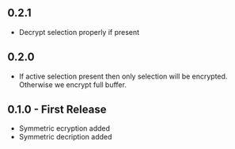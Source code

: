 ## 0.2.1

* Decrypt selection properly if present

## 0.2.0

* If active selection present then only selection will be encrypted.
  Otherwise we encrypt full buffer.

## 0.1.0 - First Release

* Symmetric ecryption added
* Symmetric decription added
